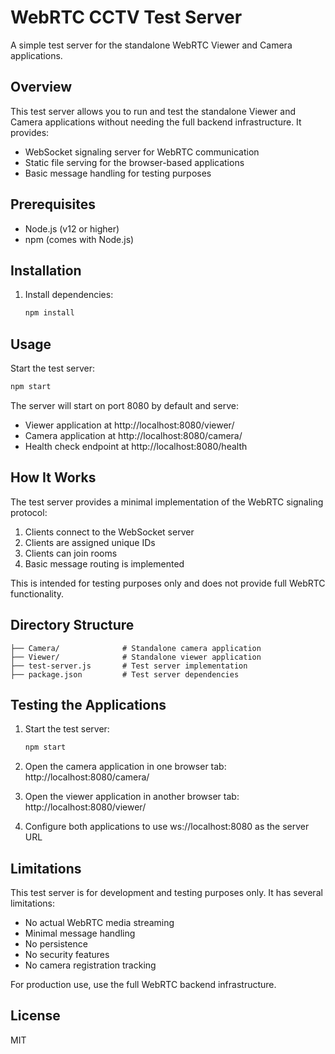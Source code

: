 # WebRTC CCTV Test Server

A simple test server for the standalone WebRTC Viewer and Camera applications.

## Overview

This test server allows you to run and test the standalone Viewer and Camera applications without needing the full backend infrastructure. It provides:

- WebSocket signaling server for WebRTC communication
- Static file serving for the browser-based applications
- Basic message handling for testing purposes

## Prerequisites

- Node.js (v12 or higher)
- npm (comes with Node.js)

## Installation

1. Install dependencies:
   ```bash
   npm install
   ```

## Usage

Start the test server:
```bash
npm start
```

The server will start on port 8080 by default and serve:

- Viewer application at http://localhost:8080/viewer/
- Camera application at http://localhost:8080/camera/
- Health check endpoint at http://localhost:8080/health

## How It Works

The test server provides a minimal implementation of the WebRTC signaling protocol:

1. Clients connect to the WebSocket server
2. Clients are assigned unique IDs
3. Clients can join rooms
4. Basic message routing is implemented

This is intended for testing purposes only and does not provide full WebRTC functionality.

## Directory Structure

```
├── Camera/              # Standalone camera application
├── Viewer/              # Standalone viewer application
├── test-server.js       # Test server implementation
├── package.json         # Test server dependencies
```

## Testing the Applications

1. Start the test server:
   ```bash
   npm start
   ```

2. Open the camera application in one browser tab:
   http://localhost:8080/camera/

3. Open the viewer application in another browser tab:
   http://localhost:8080/viewer/

4. Configure both applications to use ws://localhost:8080 as the server URL

## Limitations

This test server is for development and testing purposes only. It has several limitations:

- No actual WebRTC media streaming
- Minimal message handling
- No persistence
- No security features
- No camera registration tracking

For production use, use the full WebRTC backend infrastructure.

## License

MIT